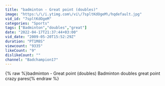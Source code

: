 ```yaml
---
title: "badminton - Great point (doubles)"
image: "https:\/\/i.ytimg.com\/vi\/7spltKdOgeM\/hqdefault.jpg"
vid_id: "7spltKdOgeM"
categories: "Sports"
tags: ["Badminton","doubles","great"]
date: "2022-04-17T21:37:44+03:00"
vid_date: "2009-05-20T15:52:29Z"
duration: "PT1M8S"
viewcount: "9335"
likeCount: "9"
dislikeCount: ""
channel: "Badchampion17"
---
```

{% raw %}badminton - Great point (doubles) Badminton doubles great point crazy pares{% endraw %}
